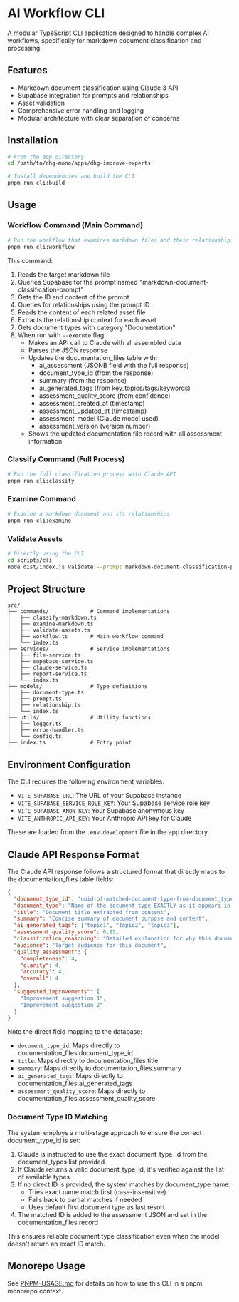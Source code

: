 # AI Workflow CLI

A modular TypeScript CLI application designed to handle complex AI workflows, specifically for markdown document classification and processing.

## Features

- Markdown document classification using Claude 3 API
- Supabase integration for prompts and relationships
- Asset validation
- Comprehensive error handling and logging
- Modular architecture with clear separation of concerns

## Installation

```bash
# From the app directory
cd /path/to/dhg-mono/apps/dhg-improve-experts

# Install dependencies and build the CLI
pnpm run cli:build
```

## Usage

### Workflow Command (Main Command)

```bash
# Run the workflow that examines markdown files and their relationships
pnpm run cli:workflow
```

This command:
1. Reads the target markdown file
2. Queries Supabase for the prompt named "markdown-document-classification-prompt"
3. Gets the ID and content of the prompt
4. Queries for relationships using the prompt ID
5. Reads the content of each related asset file
6. Extracts the relationship context for each asset
7. Gets document types with category "Documentation"
8. When run with `--execute` flag:
   - Makes an API call to Claude with all assembled data
   - Parses the JSON response
   - Updates the documentation_files table with:
     - ai_assessment (JSONB field with the full response)
     - document_type_id (from the response)
     - summary (from the response)
     - ai_generated_tags (from key_topics/tags/keywords)
     - assessment_quality_score (from confidence)
     - assessment_created_at (timestamp)
     - assessment_updated_at (timestamp)
     - assessment_model (Claude model used)
     - assessment_version (version number)
   - Shows the updated documentation file record with all assessment information

### Classify Command (Full Process)

```bash
# Run the full classification process with Claude API
pnpm run cli:classify
```

### Examine Command

```bash
# Examine a markdown document and its relationships
pnpm run cli:examine
```

### Validate Assets

```bash
# Directly using the CLI
cd scripts/cli
node dist/index.js validate --prompt markdown-document-classification-prompt
```

## Project Structure

```
src/
├── commands/             # Command implementations
│   ├── classify-markdown.ts
│   ├── examine-markdown.ts
│   ├── validate-assets.ts
│   ├── workflow.ts       # Main workflow command
│   └── index.ts
├── services/             # Service implementations
│   ├── file-service.ts
│   ├── supabase-service.ts
│   ├── claude-service.ts
│   ├── report-service.ts
│   └── index.ts
├── models/               # Type definitions
│   ├── document-type.ts
│   ├── prompt.ts
│   ├── relationship.ts
│   └── index.ts
├── utils/                # Utility functions
│   ├── logger.ts
│   ├── error-handler.ts
│   └── config.ts
└── index.ts              # Entry point
```

## Environment Configuration

The CLI requires the following environment variables:

- `VITE_SUPABASE_URL`: The URL of your Supabase instance
- `VITE_SUPABASE_SERVICE_ROLE_KEY`: Your Supabase service role key
- `VITE_SUPABASE_ANON_KEY`: Your Supabase anonymous key
- `VITE_ANTHROPIC_API_KEY`: Your Anthropic API key for Claude

These are loaded from the `.env.development` file in the app directory.

## Claude API Response Format

The Claude API response follows a structured format that directly maps to the documentation_files table fields:

```json
{
  "document_type_id": "uuid-of-matched-document-type-from-document_types-list",
  "document_type": "Name of the document type EXACTLY as it appears in document_types list",
  "title": "Document title extracted from content",
  "summary": "Concise summary of document purpose and content",
  "ai_generated_tags": ["topic1", "topic2", "topic3"],
  "assessment_quality_score": 0.85,
  "classification_reasoning": "Detailed explanation for why this document type was chosen",
  "audience": "Target audience for this document",
  "quality_assessment": {
    "completeness": 4,
    "clarity": 4,
    "accuracy": 4,
    "overall": 4
  },
  "suggested_improvements": [
    "Improvement suggestion 1",
    "Improvement suggestion 2"
  ]
}
```

Note the direct field mapping to the database:
- `document_type_id`: Maps directly to documentation_files.document_type_id
- `title`: Maps directly to documentation_files.title
- `summary`: Maps directly to documentation_files.summary
- `ai_generated_tags`: Maps directly to documentation_files.ai_generated_tags
- `assessment_quality_score`: Maps directly to documentation_files.assessment_quality_score

### Document Type ID Matching

The system employs a multi-stage approach to ensure the correct document_type_id is set:

1. Claude is instructed to use the exact document_type_id from the document_types list provided
2. If Claude returns a valid document_type_id, it's verified against the list of available types
3. If no direct ID is provided, the system matches by document_type name:
   - Tries exact name match first (case-insensitive)
   - Falls back to partial matches if needed
   - Uses default first document type as last resort
4. The matched ID is added to the assessment JSON and set in the documentation_files record

This ensures reliable document type classification even when the model doesn't return an exact ID match.

## Monorepo Usage

See [PNPM-USAGE.md](./PNPM-USAGE.md) for details on how to use this CLI in a pnpm monorepo context.